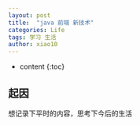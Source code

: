 ```yaml
---
layout: post
title:  "java 前端 新技术"
categories: Life
tags: 学习 生活 
author: xiao10
---
```


* content
{:toc}

## 起因

想记录下平时的内容，思考下今后的生活